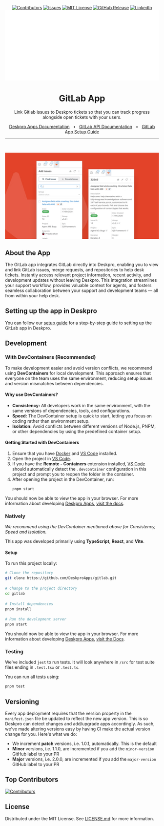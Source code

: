 <div align='center'>
  <a target='_blank' href=''><img src='https://img.shields.io/github/contributors/deskproapps/gitlab.svg?style=for-the-badge' alt='Contributors' /></a>
  <a target='_blank' href='https://github.com/deskproapps/gitlab/issues'><img src='https://img.shields.io/github/issues/deskproapps/gitlab.svg?style=for-the-badge' alt='Issues' /></a>
  <a target='_blank' href='https://github.com/deskproapps/gitlab/blob/master/LICENSE.md'><img src='https://img.shields.io/github/license/deskproapps/gitlab.svg?style=for-the-badge' alt='MIT License' /></a>
  <a target='_blank' href='https://github.com/deskproapps/gitlab/releases'><img src='https://img.shields.io/github/v/release/deskproapps/gitlab?style=for-the-badge' alt='GitHub Release' /></a>
  <a target='_blank' href='https://www.linkedin.com/company/deskpro'><img src='https://img.shields.io/badge/-LinkedIn-black.svg?style=for-the-badge&logo=linkedin&colorB=555' alt='LinkedIn' /></a>
  <img src='readme.svg' />
</div>

<div align='center'>
  <h1>GitLab App</h1>
  <p>Link Gitlab issues to Deskpro tickets so that you can track progress alongside open tickets with your users.</p>
  <a href='https://support.deskpro.com/ga/guides/developers/anatomy-of-an-app' target='_blank'>Deskpro Apps Documentation</a>
  <span>&nbsp;&nbsp;•&nbsp;&nbsp;</span>
  <a href='https://docs.gitlab.com/api/rest' target='_blank'>GitLab API Documentation</a>
  <span>&nbsp;&nbsp;•&nbsp;&nbsp;</span>
  <a href='./SETUP.md' target='_blank'>GitLab App Setup Guide</a>
  <br />
  <hr />
  <br />
</div>

![screenshot of the GitLab app](./docs/readme/app-screenshot.png)

## **About the App**
The GitLab app integrates GitLab directly into Deskpro, enabling you to view and link GitLab issues, merge requests, and repositories to help desk tickets. Instantly access relevant project information, recent activity, and development updates without leaving Deskpro. This integration streamlines your support workflow, provides valuable context for agents, and fosters seamless collaboration between your support and development teams — all from within your help desk.

## **Setting up the app in Deskpro**
You can follow our [setup guide](./SETUP.md) for a step-by-step guide to setting up the GitLab app in Deskpro.

## Development

### With DevContainers (Recommended)
To make development easier and avoid version conflicts, we recommend using **DevContainers** for local development. This approach ensures that everyone on the team uses the same environment, reducing setup issues and version mismatches between dependencies.

#### Why use DevContainers?
- **Consistency:** All developers work in the same environment, with the same versions of dependencies, tools, and configurations.
- **Speed:** The DevContainer setup is quick to start, letting you focus on coding rather than environment setup.
- **Isolation:** Avoid conflicts between different versions of Node.js, PNPM, or other dependencies by using the predefined container setup.

#### Getting Started with DevContainers
1. Ensure that you have [Docker](https://www.docker.com/get-started) and [VS Code](https://code.visualstudio.com/) installed.
2. Open the project in [VS Code](https://code.visualstudio.com/).
3. If you have the **Remote - Containers** extension installed, [VS Code](https://code.visualstudio.com/) should automatically detect the `.devcontainer` configuration in this project and prompt you to reopen the folder in the container.
4. After opening the project in the DevContainer, run:
   ```bash
   pnpm start
   ```

You should now be able to view the app in your browser. For more information about developing [Deskpro Apps](https://www.deskpro.com/apps), [visit the docs](https://support.deskpro.com/ga/guides/developers/anatomy-of-an-app).

### Natively
_We recommend using the DevContainer mentioned above for Consistency, Speed and Isolation._

This app was developed primarily using **TypeScript**, **React**, and **Vite**.

#### Setup
To run this project locally:

 ```bash
# Clone the repository
git clone https://github.com/DeskproApps/gitlab.git

# Change to the project directory
cd gitlab

# Install dependencies
pnpm install

# Run the development server
pnpm start
```

You should now be able to view the app in your browser. For more information about developing [Deskpro Apps](https://www.deskpro.com/apps), [visit the Docs](https://support.deskpro.com/ga/guides/developers/anatomy-of-an-app).

### Testing
We've included `jest` to run tests. It will look anywhere in `/src` for test suite files ending in `.test.tsx` or `.test.ts`.

You can run all tests using:

```bash
pnpm test
```

## Versioning
Every app deployment requires that the version property in the `manifest.json` file be updated to reflect the new app version. This is so Deskpro can detect changes and add/upgrade apps accordingly. As such, we've made altering versions easy by having CI make the actual version change for you. Here's what we do:

* We increment **patch** versions, i.e. 1.0.1, automatically. This is the default
* **Minor** versions, i.e. 1.1.0, are incremented if you add the `minor-version` GitHub label to your PR
* **Major** versions, i.e. 2.0.0, are incremented if you add the `major-version` GitHub label to your PR

## Top Contributors
[![Contributors](https://contrib.rocks/image?repo=deskproapps/gitlab)](https://github.com/deskproapps/gitlab/graphs/contributors)


## License
Distributed under the MIT License. See [LICENSE.md](LICENSE.md) for more information.